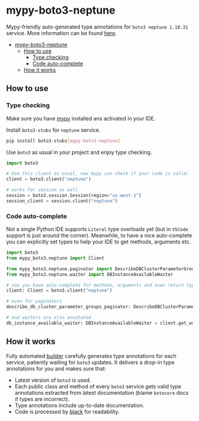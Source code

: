 # mypy-boto3-neptune

Mypy-friendly auto-generated type annotations for `boto3 neptune 1.10.31` service.
More information can be found [here](https://github.com/vemel/mypy_boto3).

- [mypy-boto3-neptune](#mypy-boto3-neptune)
  - [How to use](#how-to-use)
    - [Type checking](#type-checking)
    - [Code auto-complete](#code-auto-complete)
  - [How it works](#how-it-works)

## How to use

### Type checking

Make sure you have [mypy](https://github.com/python/mypy) installed ans activated in your IDE.

Install `boto3-stubs` for `neptune` service.

```bash
pip install boto3-stubs[mypy-boto3-neptune]
```

Use `boto3` as usual in your project and enjoy type checking.

```python
import boto3

# Use this client as usual, now mypy can check if your code is valid.
client = boto3.client("neptune")

# works for session as well
session = boto3.session.Session(region="us-west-1")
session_client = session.client("neptune")

```

### Code auto-complete

Not a single Python IDE supports `Literal` type overloads yet (but in `VSCode` support is just around the corner).
Meanwhile, to have a nice auto-complete you can explicitly set types to help your IDE to get methods, arguments etc.

```python
import boto3
from mypy_boto3.neptune import Client

from mypy_boto3.neptune.paginator import DescribeDBClusterParameterGroupsPaginator
from mypy_boto3.neptune.waiter import DBInstanceAvailableWaiter

# now you have auto-complete for methods, arguments and even return types
client: Client = boto3.client("neptune")

# even for paginators
describe_db_cluster_parameter_groups_paginator: DescribeDBClusterParameterGroupsPaginator = client.get_paginator("describe_db_cluster_parameter_groups")

# and waiters are also annotated
db_instance_available_waiter: DBInstanceAvailableWaiter = client.get_waiter("db_instance_available")
```

## How it works

Fully automated [builder](https://github.com/vemel/mypy_boto3) carefully generates
type annotations for each service, patiently waiting for `boto3` updates. It delivers
a drop-in type annotations for you and makes sure that:

- Latest version of `boto3` is used.
- Each public class and method of every `boto3` service gets valid type annotations
  extracted from latest documentation (blame `botocore` docs if types are incorrect).
- Type annotations include up-to-date documentation.
- Code is processed by [black](https://github.com/psf/black) for readability.